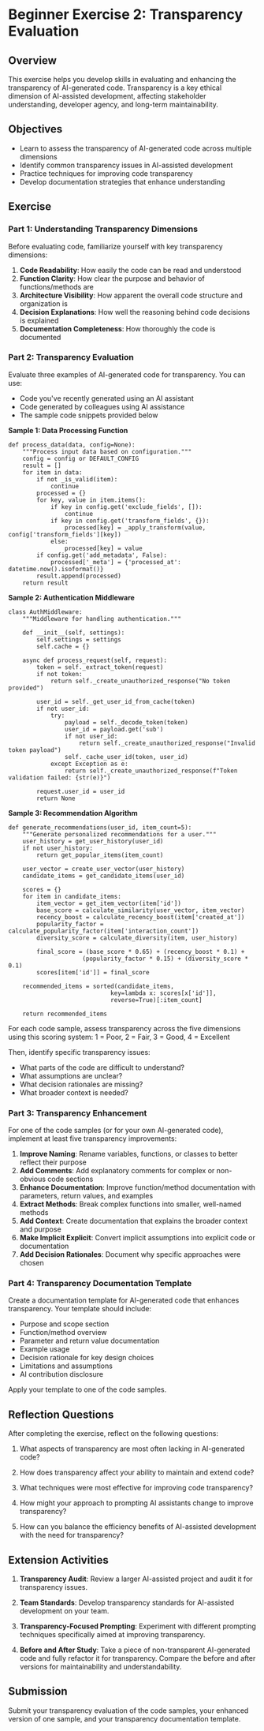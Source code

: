 # Beginner Exercise 2: Transparency Evaluation

## Overview

This exercise helps you develop skills in evaluating and enhancing the transparency of AI-generated code. Transparency is a key ethical dimension of AI-assisted development, affecting stakeholder understanding, developer agency, and long-term maintainability.

## Objectives

- Learn to assess the transparency of AI-generated code across multiple dimensions
- Identify common transparency issues in AI-assisted development
- Practice techniques for improving code transparency
- Develop documentation strategies that enhance understanding

## Exercise

### Part 1: Understanding Transparency Dimensions

Before evaluating code, familiarize yourself with key transparency dimensions:

1. **Code Readability**: How easily the code can be read and understood
2. **Function Clarity**: How clear the purpose and behavior of functions/methods are
3. **Architecture Visibility**: How apparent the overall code structure and organization is
4. **Decision Explanations**: How well the reasoning behind code decisions is explained
5. **Documentation Completeness**: How thoroughly the code is documented

### Part 2: Transparency Evaluation

Evaluate three examples of AI-generated code for transparency. You can use:

- Code you've recently generated using an AI assistant
- Code generated by colleagues using AI assistance
- The sample code snippets provided below

**Sample 1: Data Processing Function**
```
def process_data(data, config=None):
    """Process input data based on configuration."""
    config = config or DEFAULT_CONFIG
    result = []
    for item in data:
        if not _is_valid(item):
            continue
        processed = {}
        for key, value in item.items():
            if key in config.get('exclude_fields', []):
                continue
            if key in config.get('transform_fields', {}):
                processed[key] = _apply_transform(value, config['transform_fields'][key])
            else:
                processed[key] = value
        if config.get('add_metadata', False):
            processed['_meta'] = {'processed_at': datetime.now().isoformat()}
        result.append(processed)
    return result
```

**Sample 2: Authentication Middleware**
```
class AuthMiddleware:
    """Middleware for handling authentication."""
    
    def __init__(self, settings):
        self.settings = settings
        self.cache = {}
    
    async def process_request(self, request):
        token = self._extract_token(request)
        if not token:
            return self._create_unauthorized_response("No token provided")
        
        user_id = self._get_user_id_from_cache(token)
        if not user_id:
            try:
                payload = self._decode_token(token)
                user_id = payload.get('sub')
                if not user_id:
                    return self._create_unauthorized_response("Invalid token payload")
                self._cache_user_id(token, user_id)
            except Exception as e:
                return self._create_unauthorized_response(f"Token validation failed: {str(e)}")
                
        request.user_id = user_id
        return None
```

**Sample 3: Recommendation Algorithm**
```
def generate_recommendations(user_id, item_count=5):
    """Generate personalized recommendations for a user."""
    user_history = get_user_history(user_id)
    if not user_history:
        return get_popular_items(item_count)
    
    user_vector = create_user_vector(user_history)
    candidate_items = get_candidate_items(user_id)
    
    scores = {}
    for item in candidate_items:
        item_vector = get_item_vector(item['id'])
        base_score = calculate_similarity(user_vector, item_vector)
        recency_boost = calculate_recency_boost(item['created_at'])
        popularity_factor = calculate_popularity_factor(item['interaction_count'])
        diversity_score = calculate_diversity(item, user_history)
        
        final_score = (base_score * 0.65) + (recency_boost * 0.1) + 
                     (popularity_factor * 0.15) + (diversity_score * 0.1)
        scores[item['id']] = final_score
    
    recommended_items = sorted(candidate_items, 
                             key=lambda x: scores[x['id']], 
                             reverse=True)[:item_count]
    
    return recommended_items
```

For each code sample, assess transparency across the five dimensions using this scoring system:
1 = Poor, 2 = Fair, 3 = Good, 4 = Excellent

Then, identify specific transparency issues:
- What parts of the code are difficult to understand?
- What assumptions are unclear?
- What decision rationales are missing?
- What broader context is needed?

### Part 3: Transparency Enhancement

For one of the code samples (or for your own AI-generated code), implement at least five transparency improvements:

1. **Improve Naming**: Rename variables, functions, or classes to better reflect their purpose
2. **Add Comments**: Add explanatory comments for complex or non-obvious code sections
3. **Enhance Documentation**: Improve function/method documentation with parameters, return values, and examples
4. **Extract Methods**: Break complex functions into smaller, well-named methods
5. **Add Context**: Create documentation that explains the broader context and purpose
6. **Make Implicit Explicit**: Convert implicit assumptions into explicit code or documentation
7. **Add Decision Rationales**: Document why specific approaches were chosen

### Part 4: Transparency Documentation Template

Create a documentation template for AI-generated code that enhances transparency. Your template should include:

- Purpose and scope section
- Function/method overview
- Parameter and return value documentation
- Example usage
- Decision rationale for key design choices
- Limitations and assumptions
- AI contribution disclosure

Apply your template to one of the code samples.

## Reflection Questions

After completing the exercise, reflect on the following questions:

1. What aspects of transparency are most often lacking in AI-generated code?

2. How does transparency affect your ability to maintain and extend code?

3. What techniques were most effective for improving code transparency?

4. How might your approach to prompting AI assistants change to improve transparency?

5. How can you balance the efficiency benefits of AI-assisted development with the need for transparency?

## Extension Activities

1. **Transparency Audit**: Review a larger AI-assisted project and audit it for transparency issues.

2. **Team Standards**: Develop transparency standards for AI-assisted development on your team.

3. **Transparency-Focused Prompting**: Experiment with different prompting techniques specifically aimed at improving transparency.

4. **Before and After Study**: Take a piece of non-transparent AI-generated code and fully refactor it for transparency. Compare the before and after versions for maintainability and understandability.

## Submission

Submit your transparency evaluation of the code samples, your enhanced version of one sample, and your transparency documentation template.
